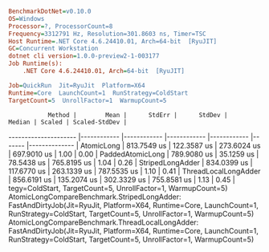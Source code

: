 ``` ini

BenchmarkDotNet=v0.10.0
OS=Windows
Processor=?, ProcessorCount=8
Frequency=3312791 Hz, Resolution=301.8603 ns, Timer=TSC
Host Runtime=.NET Core 4.6.24410.01, Arch=64-bit  [RyuJIT]
GC=Concurrent Workstation
dotnet cli version=1.0.0-preview2-1-003177
Job Runtime(s):
	.NET Core 4.6.24410.01, Arch=64-bit  [RyuJIT]

Job=QuickRun  Jit=RyuJit  Platform=X64  
Runtime=Core  LaunchCount=1  RunStrategy=ColdStart  
TargetCount=5  UnrollFactor=1  WarmupCount=5  

```
               Method |        Mean |      StdErr |      StdDev |      Median | Scaled | Scaled-StdDev |
--------------------- |------------ |------------ |------------ |------------ |------- |-------------- |
           AtomicLong | 813.7549 us | 122.3587 us | 273.6024 us | 697.9010 us |   1.00 |          0.00 |
     PaddedAtomicLong | 789.9080 us |  35.1259 us |  78.5438 us | 765.8195 us |   1.04 |          0.26 |
     StripedLongAdder | 834.0399 us | 117.6770 us | 263.1339 us | 787.5535 us |   1.10 |          0.41 |
 ThreadLocalLongAdder | 856.6191 us | 135.2074 us | 302.3329 us | 755.8581 us |   1.13 |          0.45 |
tegy=ColdStart, TargetCount=5, UnrollFactor=1, WarmupCount=5)
  AtomicLongCompareBenchmark.StripedLongAdder: FastAndDirtyJob(Jit=RyuJit, Platform=X64, Runtime=Core, LaunchCount=1, RunStrategy=ColdStart, TargetCount=5, UnrollFactor=1, WarmupCount=5)
  AtomicLongCompareBenchmark.ThreadLocalLongAdder: FastAndDirtyJob(Jit=RyuJit, Platform=X64, Runtime=Core, LaunchCount=1, RunStrategy=ColdStart, TargetCount=5, UnrollFactor=1, WarmupCount=5)
